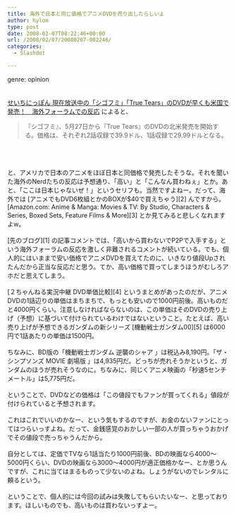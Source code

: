 ```yaml
---
title: 海外で日本と同じ価格でアニメDVDを売り出したらしいよ
author: hylom
type: post
date: 2008-02-07T08:22:46+00:00
url: /2008/02/07/20080207-082246/
categories:
  - Slashdot

---
```

genre: opinion  
</br>   
  [せいちにっぽん 現在放送中の「シゴフミ」「True Tears」のDVDが早くも米国で発売！　海外フォーラムでの反応][1] によると、 

> <div>
>   『シゴフミ』、5月27日から『True Tears』のDVDの北米発売を開始する。価格は、それぞれ2話収録で39.9ドル、1話収録で29.99ドルとなる。
> </div>

</br>  
</br>  
</br>   
と、アメリカで日本のアニメをほぼ日本と同価格で発売したそうな。それを聞いた海外のNerdたちの反応は予想通り、「高い」と「こんなん買わねぇ」とか。あと、「ここは日本じゃないぜ！」というセリフも。当然ですよねー。だって、海外では   [アニメでもDVD6枚組とかのBOXが$40で買えちゃう][2] んですから。   [Amazon.com: Anime & Manga: Movies & TV: By Studio&#44; Characters & Series&#44; Boxed Sets&#44; Feature Films & More][3] とか見てみると悲しくなれますよw。</br>  
</br>   
  [先のブログ][1] の記事コメントでは、「高いから買わないでP2Pで入手する」という海外フォーラムの反応を激しく非難されるコメントが続いている。でも、個人的にはいままで安い価格でアニメDVDを買えてたのに、いきなり値段Upされたんだから正当な反応だと思う。てか、高い価格で買ってしまうほうがむしろアホだと思えてしまう。</br>  
</br>   
  [２ちゃんねる実況中継 DVD単価比較][4] というまとめがあったのだが、アニメDVDの1話辺りの単価はまちまちで、もっとも安いので1000円前後。高いものだと4000円くらい。注意しなければならないのは、この単価はそのDVDの売り上げ（予想）に基づいて付けられているわけではないということ。たとえば、高い売り上げが予想できるガンダムの新シリーズ   [機動戦士ガンダム00][5] は6000円で1話あたりの単価は1500円。</br>  
</br>   
ちなみに、BD版の「機動戦士ガンダム 逆襲のシャア 」は税込み8&#44;190円。「ザ・シンプソンズ MOVIE 劇場版 」は4&#44;935円だ。どっちが売れそうかというと、ガンダムのほうが売れそうなのに。ちなみに、同じくアニメ映画の「秒速5センチメートル」は5&#44;775円だ。</br>  
</br>   
ということで、DVDなどの価格は「この値段でもファンが買ってくれる」値段が付けられていると予想されます。</br>  
</br>   
これはこれでいいのかなー、という気もするのですが、お金のないファンにとってはつらいっすよね。だって、金銭感覚のおかしい一部の人が買っちゃうおかげでその値段で売っちゃうんだから。</br>  
</br>   
自分としては、定価でTVなら1話当たり1000円前後、BDの映画なら4000〜5000円くらい、DVDの映画なら3000〜4000円が適正価格かなー、とか思うんですが、これに当てはまるものって少ないのよね。しょうがないのでレンタルに頼るという。</br>  
</br>   
ということで、個人的には今回の試みは失敗してもらいたいなー、と思っております。ほしいものでも、高いものは買わないっすよー。</br>  
</br>  
</br>

 [1]: http://sacredplacejapan.blog.shinobi.jp/Entry/103/
 [2]: http://www.amazon.com/Cowboy-Bebop-Remix-Anime-Legends/dp/B00102FF7U/
 [3]: http://www.amazon.com/b/ref=amb_link_4545332_27?ie=UTF8&node=517956&pf_rd_m=ATVPDKIKX0DER&pf_rd_s=browse&pf_rd_r=1SWYB5BQ3M97GG153K9V&pf_rd_t=101&pf_rd_p=363055701&pf_rd_i=130
 [4]: http://res2ch.blog76.fc2.com/blog-entry-1809.html
 [5]: http://www.amazon.co.jp/dp/B000Y3JHDY/